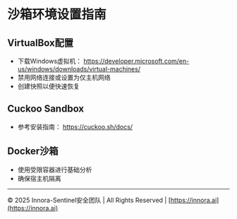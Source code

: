 # 沙箱环境设置指南

## VirtualBox配置
- 下载Windows虚拟机： https://developer.microsoft.com/en-us/windows/downloads/virtual-machines/
- 禁用网络连接或设置为仅主机网络
- 创建快照以便快速恢复

## Cuckoo Sandbox
- 参考安装指南： https://cuckoo.sh/docs/

## Docker沙箱
- 使用受限容器进行基础分析
- 确保宿主机隔离

---

© 2025 Innora-Sentinel安全团队 | All Rights Reserved | [https://innora.ai](https://innora.ai)
